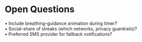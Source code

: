 # Open Questions

• Include breathing-guidance animation during timer?  
• Social-share of streaks (which networks, privacy guardrails)?  
• Preferred SMS provider for fallback notifications?
